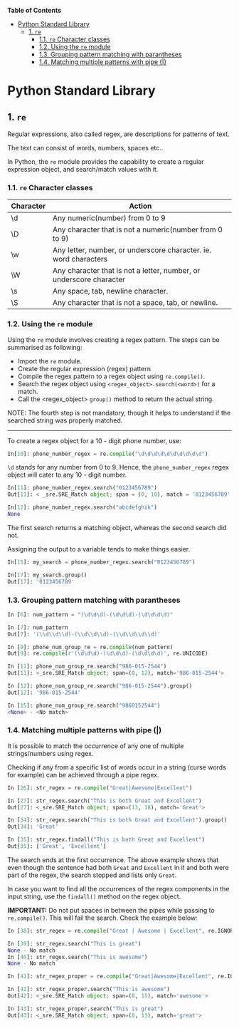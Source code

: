 <!-- START doctoc generated TOC please keep comment here to allow auto update -->
<!-- DON'T EDIT THIS SECTION, INSTEAD RE-RUN doctoc TO UPDATE -->
**Table of Contents**

- [Python Standard Library](#python-standard-library)
  - [1. `re`](#1-re)
    - [1.1. `re` Character classes](#11-re-character-classes)
    - [1.2. Using the `re` module](#12-using-the-re-module)
    - [1.3. Grouping pattern matching with parantheses](#13-grouping-pattern-matching-with-parantheses)
    - [1.4. Matching multiple patterns with pipe (|)](#14-matching-multiple-patterns-with-pipe-)

<!-- END doctoc generated TOC please keep comment here to allow auto update -->

# Python Standard Library

## 1. `re`

Regular expressions, also called regex, are descriptions for patterns of text.

The text can consist of words, numbers, spaces etc..

In Python, the `re` module provides the capability to create a regular expression object, and search/match values with it.

### 1.1. `re` Character classes

Character | Action
--------- | -------
| \d | Any numeric(number) from 0 to 9|
| \D | Any character that is not a numeric(number from 0 to 9)|
| \w | Any letter, number, or underscore character. ie. word characters|
| \W | Any character that is not a letter, number, or underscore character|
| \s | Any space, tab, newline character.|
| \S | Any character that is not a space, tab, or newline.|

### 1.2. Using the `re` module

Using the `re` module involves creating a regex pattern. The steps can be summarised as following:

* Import the `re` module.
* Create the regular expression (regex) pattern
* Compile the regex pattern to a regex object using `re.compile()`.
* Search the regex object using `<regex_object>.search(<word>)` for a match.
* Call the <regex_object> `group()` method to return the actual string.

NOTE: The fourth step is not mandatory, though it helps to understand if the searched string was properly matched.

---

To create a regex object for a 10 - digit phone number, use:

```python
In[10]: phone_number_regex = re.compile("\d\d\d\d\d\d\d\d\d\d")
```

`\d` stands for any number from 0 to 9. Hence, the `phone_number_regex` regex object will cater to any 10 - digit number.

```python
In[11]: phone_number_regex.search("0123456789")
Out[11]: < _sre.SRE_Match object; span = (0, 10), match = '0123456789' >

In[12]: phone_number_regex.search("abcdefghik")
None
```

The first search returns a matching object, whereas the second search did not.

Assigning the output to a variable tends to make things easier.

```python
In[15]: my_search = phone_number_regex.search("0123456789")

In[17]: my_search.group()
Out[17]: '0123456789'
```

### 1.3. Grouping pattern matching with parantheses

```python
In [6]: num_pattern = "(\d\d\d)-(\d\d\d)-(\d\d\d\d)"

In [7]: num_pattern
Out[7]: '(\\d\\d\\d)-(\\d\\d\\d)-(\\d\\d\\d\\d)'

In [9]: phone_num_group_re = re.compile(num_pattern)
Out[9]: re.compile(r'(\d\d\d)-(\d\d\d)-(\d\d\d\d)', re.UNICODE)

In [11]: phone_num_group_re.search("986-015-2544")
Out[11]: <_sre.SRE_Match object; span=(0, 12), match='986-015-2544'>

In [12]: phone_num_group_re.search("986-015-2544").group()
Out[12]: '986-015-2544'

In [15]: phone_num_group_re.search("9860152544")
<None> - <No match>
```

### 1.4. Matching multiple patterns with pipe (|)

It is possible to match the occurrence of any one of multiple strings/numbers using regex.

Checking if any from a specific list of words occur in a string (curse words for example) can be achieved through a pipe regex.

```python
In [26]: str_regex = re.compile("Great|Awesome|Excellent")

In [27]: str_regex.search("This is both Great and Excellent")
Out[27]: <_sre.SRE_Match object; span=(13, 18), match='Great'>

In [34]: str_regex.search("This is both Great and Excellent").group()
Out[34]: 'Great'

In [35]: str_regex.findall("This is both Great and Excellent")
Out[35]: ['Great', 'Excellent']
```

The search ends at the first occurrence. The above example shows that even though the sentence had both `Great` and `Excellent` in it and both were part of the regex, the search stopped and lists only `Great`.

In case you want to find all the occurrences of the regex components in the input string, use the `findall()` method on the regex object.


**IMPORTANT:** Do not put spaces in between the pipes while passing to `re.compile()`. This will fail the search. Check the example below:

```python
In [38]: str_regex = re.compile("Great | Awesome | Excellent", re.IGNORECASE)

In [39]: str_regex.search("This is great")
None - No match
In [40]: str_regex.search("This is awesome")
None - No match

In [41]: str_regex_proper = re.compile("Great|Awesome|Excellent", re.IGNORECASE)

In [42]: str_regex_proper.search("This is awesome")
Out[42]: <_sre.SRE_Match object; span=(8, 15), match='awesome'>

In [43]: str_regex_proper.search("This is great")
Out[43]: <_sre.SRE_Match object; span=(8, 13), match='great'>
```

